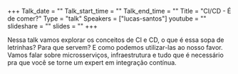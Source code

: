+++
Talk_date = ""
Talk_start_time = ""
Talk_end_time = ""
Title = "CI/CD - É de comer?"
Type = "talk"
Speakers = ["lucas-santos"]
youtube = ""
slideshare = ""
slides = ""
+++

Nessa talk vamos explorar os conceitos de CI e CD, o que é essa sopa de letrinhas? Para que servem? E como podemos utilizar-las ao nosso favor. Vamos falar sobre microsserviços, infraestrutura e tudo que é necessário pra que você se torne um expert em integração contínua.
